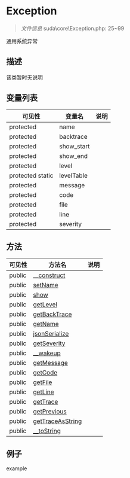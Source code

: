 #  Exception 

> *文件信息* suda\core\Exception.php: 25~99


通用系统异常


## 描述



该类暂时无说明


## 变量列表
| 可见性 |  变量名   | 说明 |
|--------|----|------|
| protected    | name | | 
| protected    | backtrace | | 
| protected    | show_start | | 
| protected    | show_end | | 
| protected    | level | | 
| protected  static  | levelTable | | 
| protected    | message | | 
| protected    | code | | 
| protected    | file | | 
| protected    | line | | 
| protected    | severity | | 

## 方法

| 可见性 | 方法名 | 说明 |
|--------|-------|------|
|  public  |[__construct](Exception/__construct.md) |  |
|  public  |[setName](Exception/setName.md) |  |
|  public  |[show](Exception/show.md) |  |
|  public  |[getLevel](Exception/getLevel.md) |  |
|  public  |[getBackTrace](Exception/getBackTrace.md) |  |
|  public  |[getName](Exception/getName.md) |  |
|  public  |[jsonSerialize](Exception/jsonSerialize.md) |  |
|  public  |[getSeverity](Exception/getSeverity.md) |  |
|  public  |[__wakeup](Exception/__wakeup.md) |  |
|  public  |[getMessage](Exception/getMessage.md) |  |
|  public  |[getCode](Exception/getCode.md) |  |
|  public  |[getFile](Exception/getFile.md) |  |
|  public  |[getLine](Exception/getLine.md) |  |
|  public  |[getTrace](Exception/getTrace.md) |  |
|  public  |[getPrevious](Exception/getPrevious.md) |  |
|  public  |[getTraceAsString](Exception/getTraceAsString.md) |  |
|  public  |[__toString](Exception/__toString.md) |  |
 

## 例子

example